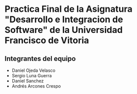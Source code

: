 # Practica Final de la Asignatura "Desarrollo e Integracion de Software" de la Universidad Francisco de Vitoria

## Integrantes del equipo

* Daniel Ojeda Velasco
* Sergio Luna Guerra
* Daniel Sanchez 
* Andrés Arcones Crespo


